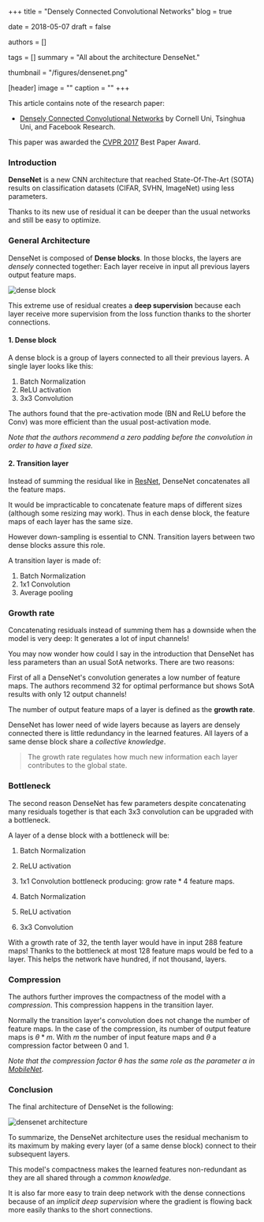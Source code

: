 +++
title = "Densely Connected Convolutional Networks"
blog = true

date = 2018-05-07
draft = false

authors = []

tags = []
summary = "All about the architecture DenseNet."

thumbnail = "/figures/densenet.png"

[header]
image = ""
caption = ""
+++

This article contains note of the research paper:

- [Densely Connected Convolutional Networks](https://arxiv.org/abs/1608.06993) by
Cornell Uni, Tsinghua Uni, and Facebook Research.

This paper was awarded the [CVPR 2017](http://cvpr2017.thecvf.com/) Best Paper Award.

### Introduction

**DenseNet** is a new CNN architecture that reached State-Of-The-Art (SOTA) results
on classification datasets (CIFAR, SVHN, ImageNet) using less parameters.

Thanks to its new use of residual it can be deeper than the usual networks and
still be easy to optimize.


### General Architecture

DenseNet is composed of **Dense blocks**. In those blocks, the layers are
*densely* connected together: Each layer receive in input all previous layers
output feature maps.

![dense block](/figures/densenet.png)

This extreme use of residual creates a **deep supervision** because each layer
receive more supervision from the loss function thanks to the shorter connections.

#### 1. Dense block

A dense block is a group of layers connected to all their previous layers. A single
layer looks like this:

1. Batch Normalization
2. ReLU activation
3. 3x3 Convolution

The authors found that the pre-activation mode (BN and ReLU before the Conv) was
more efficient than the usual post-activation mode.

*Note that the authors recommend a zero padding before the convolution in order
to have a fixed size.*

#### 2. Transition layer

Instead of summing the residual like in [ResNet](https://arxiv.org/abs/1603.05027),
DenseNet concatenates all the feature maps.

It would be impracticable to concatenate feature maps of different sizes (although
some resizing may work). Thus in each dense block, the feature maps of
each layer has the same size.

However down-sampling is essential to CNN. Transition layers between two
dense blocks assure this role.

A transition layer is made of:

1. Batch Normalization
2. 1x1 Convolution
3. Average pooling

### Growth rate

Concatenating residuals instead of summing them has a downside when the model
is very deep: It generates a lot of input channels!

You may now wonder how could I say in the introduction that DenseNet has less
parameters than an usual SotA networks. There are two reasons:

First of all a DenseNet's convolution generates a low number of feature maps.
The authors recommend 32 for optimal performance but shows SotA results with only
12 output channels!

The number of output feature maps of a layer is defined as the **growth
rate**.

DenseNet has lower need of wide layers because as layers are densely connected
there is little redundancy in the learned features. All layers of a same dense block
share a *collective knowledge*.

> The growth rate regulates how much new information each layer contributes
> to the global state.

### Bottleneck

The second reason DenseNet has few parameters despite concatenating many residuals
together is that each 3x3 convolution can be upgraded with a bottleneck.

A layer of a dense block with a bottleneck will be:

1. Batch Normalization
2. ReLU activation
3. 1x1 Convolution bottleneck producing: $\text{grow rate} * 4$ feature maps.

4. Batch Normalization
5. ReLU activation
6. 3x3 Convolution

With a growth rate of 32, the tenth layer would have in input 288 feature maps!
Thanks to the bottleneck at most 128 feature maps would be fed to a layer. This
helps the network have hundred, if not thousand, layers.

### Compression

The authors further improves the compactness of the model with a *compression*.
This compression happens in the transition layer.

Normally the transition layer's convolution does not change the number of feature
maps. In the case of the compression, its number of output feature maps is
$\theta * m$. With $m$ the number of input feature maps and $\theta$ a
compression factor between 0 and 1.

*Note that the compression factor $\theta$ has the same role as the parameter
$\alpha$ in [MobileNet](https://arxiv.org/abs/1704.04861).*

### Conclusion

The final architecture of DenseNet is the following:

![densenet architecture](/figures/densenet_archi.png)

To summarize, the DenseNet architecture uses the residual mechanism to its maximum
by making every layer (of a same dense block) connect to their subsequent
layers.

This model's compactness makes the learned features non-redundant as they are all
shared through a *common knowledge*.

It is also far more easy to train deep network with the dense connections because
of an *implicit deep supervision* where the gradient is flowing back more easily
thanks to the short connections.